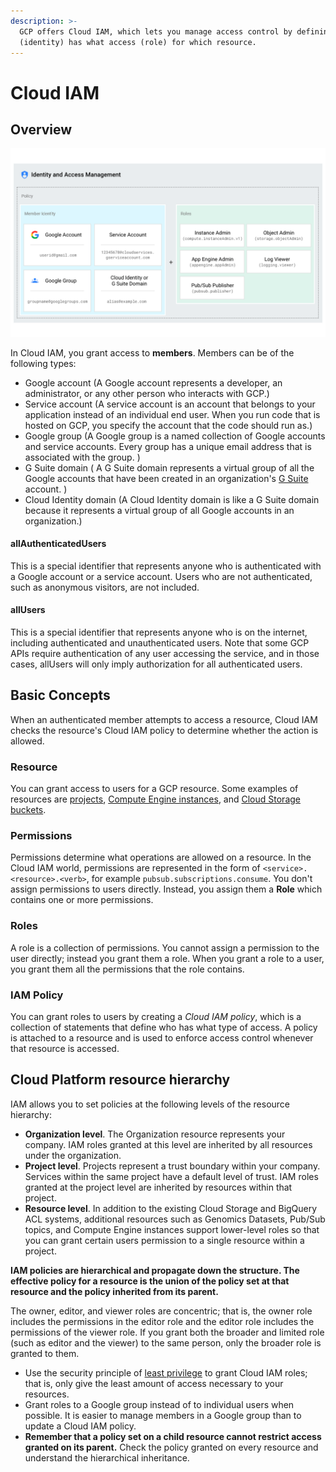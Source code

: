 ```yaml
---
description: >-
  GCP offers Cloud IAM, which lets you manage access control by defining who
  (identity) has what access (role) for which resource.
---
```


# Cloud IAM

## Overview

![Cloud IAM](../../.gitbook/assets/image%20%2822%29.png)

In Cloud IAM, you grant access to **members**. Members can be of the following types:

* Google account \(A Google account represents a developer, an administrator, or any other person who interacts with GCP.\)
* Service account \(A service account is an account that belongs to your application instead of an individual end user. When you run code that is hosted on GCP, you specify the account that the code should run as.\)
* Google group \(A Google group is a named collection of Google accounts and service accounts. Every group has a unique email address that is associated with the group. \)
* G Suite domain \( A G Suite domain represents a virtual group of all the Google accounts that have been created in an organization's [G Suite](https://gsuite.google.com/) account. \)
* Cloud Identity domain \(A Cloud Identity domain is like a G Suite domain because it represents a virtual group of all Google accounts in an organization.\)

#### allAuthenticatedUsers <a id="allauthenticatedusers"></a>

This is a special identifier that represents anyone who is authenticated with a Google account or a service account. Users who are not authenticated, such as anonymous visitors, are not included.

#### allUsers <a id="allusers"></a>

This is a special identifier that represents anyone who is on the internet, including authenticated and unauthenticated users. Note that some GCP APIs require authentication of any user accessing the service, and in those cases, allUsers will only imply authorization for all authenticated users.

## Basic Concepts

When an authenticated member attempts to access a resource, Cloud IAM checks the resource's Cloud IAM policy to determine whether the action is allowed.

### Resource

You can grant access to users for a GCP resource. Some examples of resources are [projects](https://cloud.google.com/resource-manager/docs/cloud-platform-resource-hierarchy#projects), [Compute Engine instances](https://cloud.google.com/compute/docs/instances/), and [Cloud Storage buckets](https://cloud.google.com/storage/docs/key-terms).

### Permissions

Permissions determine what operations are allowed on a resource. In the Cloud IAM world, permissions are represented in the form of `<service>.<resource>.<verb>`, for example `pubsub.subscriptions.consume`.  You don't assign permissions to users directly. Instead, you assign them a **Role** which contains one or more permissions.

### Roles

A role is a collection of permissions. You cannot assign a permission to the user directly; instead you grant them a role. When you grant a role to a user, you grant them all the permissions that the role contains.

### IAM Policy

 You can grant roles to users by creating a _Cloud IAM policy_, which is a collection of statements that define who has what type of access. A policy is attached to a resource and is used to enforce access control whenever that resource is accessed.

## Cloud Platform resource hierarchy

IAM allows you to set policies at the following levels of the resource hierarchy:

* **Organization level**. The Organization resource represents your company. IAM roles granted at this level are inherited by all resources under the organization.
* **Project level**. Projects represent a trust boundary within your company. Services within the same project have a default level of trust. IAM roles granted at the project level are inherited by resources within that project.
* **Resource level**. In addition to the existing Cloud Storage and BigQuery ACL systems, additional resources such as Genomics Datasets, Pub/Sub topics, and Compute Engine instances support lower-level roles so that you can grant certain users permission to a single resource within a project.

**IAM policies are hierarchical and propagate down the structure. The effective policy for a resource is the union of the policy set at that resource and the policy inherited from its parent.**

The owner, editor, and viewer roles are concentric; that is, the owner role includes the permissions in the editor role and the editor role includes the permissions of the viewer role. If you grant both the broader and limited role \(such as editor and the viewer\) to the same person, only the broader role is granted to them.

* Use the security principle of [least privilege](https://en.wikipedia.org/wiki/Principle_of_least_privilege) to grant Cloud IAM roles; that is, only give the least amount of access necessary to your resources.
* Grant roles to a Google group instead of to individual users when possible. It is easier to manage members in a Google group than to update a Cloud IAM policy.
* **Remember that a policy set on a child resource cannot restrict access granted on its parent.** Check the policy granted on every resource and understand the hierarchical inheritance.

